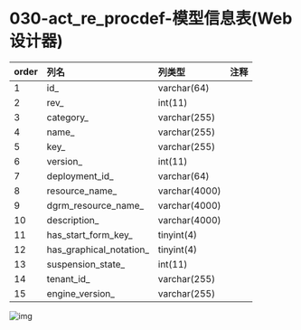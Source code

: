 # 030-act_re_procdef-模型信息表(Web设计器)

| order | 列名                       | 列类型          | 注释 |
| :---- | :------------------------- | :-------------- | :--- |
| 1     | id\_                       | varchar\(64\)   |      |
| 2     | rev\_                      | int\(11\)       |      |
| 3     | category\_                 | varchar\(255\)  |      |
| 4     | name\_                     | varchar\(255\)  |      |
| 5     | key\_                      | varchar\(255\)  |      |
| 6     | version\_                  | int\(11\)       |      |
| 7     | deployment\_id\_           | varchar\(64\)   |      |
| 8     | resource\_name\_           | varchar\(4000\) |      |
| 9     | dgrm\_resource\_name\_     | varchar\(4000\) |      |
| 10    | description\_              | varchar\(4000\) |      |
| 11    | has\_start\_form\_key\_    | tinyint\(4\)    |      |
| 12    | has\_graphical\_notation\_ | tinyint\(4\)    |      |
| 13    | suspension\_state\_        | int\(11\)       |      |
| 14    | tenant\_id\_               | varchar\(255\)  |      |
| 15    | engine\_version\_          | varchar\(255\)  |      |

![img](https://www.showdoc.cc/server/api/common/visitfile/sign/86b00065bc86adcef5dff234d67e1d7e?showdoc=.jpg)

